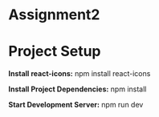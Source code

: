 # Assignment2

# Project Setup

**Install react-icons:** 
   npm install react-icons

**Install Project Dependencies:**
  npm install

**Start Development Server:** 
  npm run dev
